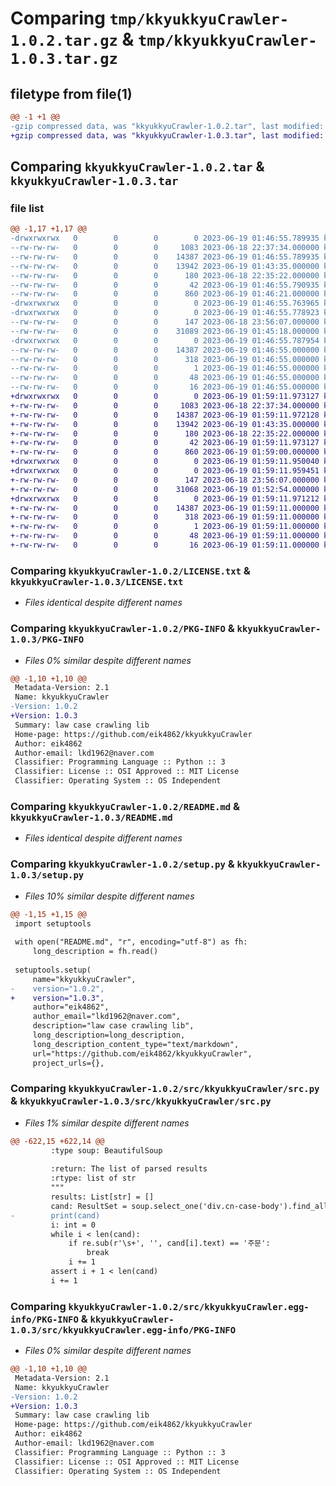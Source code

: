 # Comparing `tmp/kkyukkyuCrawler-1.0.2.tar.gz` & `tmp/kkyukkyuCrawler-1.0.3.tar.gz`

## filetype from file(1)

```diff
@@ -1 +1 @@
-gzip compressed data, was "kkyukkyuCrawler-1.0.2.tar", last modified: Mon Jun 19 01:46:55 2023, max compression
+gzip compressed data, was "kkyukkyuCrawler-1.0.3.tar", last modified: Mon Jun 19 01:59:11 2023, max compression
```

## Comparing `kkyukkyuCrawler-1.0.2.tar` & `kkyukkyuCrawler-1.0.3.tar`

### file list

```diff
@@ -1,17 +1,17 @@
-drwxrwxrwx   0        0        0        0 2023-06-19 01:46:55.789935 kkyukkyuCrawler-1.0.2/
--rw-rw-rw-   0        0        0     1083 2023-06-18 22:37:34.000000 kkyukkyuCrawler-1.0.2/LICENSE.txt
--rw-rw-rw-   0        0        0    14387 2023-06-19 01:46:55.789935 kkyukkyuCrawler-1.0.2/PKG-INFO
--rw-rw-rw-   0        0        0    13942 2023-06-19 01:43:35.000000 kkyukkyuCrawler-1.0.2/README.md
--rw-rw-rw-   0        0        0      180 2023-06-18 22:35:22.000000 kkyukkyuCrawler-1.0.2/pyproject.toml
--rw-rw-rw-   0        0        0       42 2023-06-19 01:46:55.790935 kkyukkyuCrawler-1.0.2/setup.cfg
--rw-rw-rw-   0        0        0      860 2023-06-19 01:46:21.000000 kkyukkyuCrawler-1.0.2/setup.py
-drwxrwxrwx   0        0        0        0 2023-06-19 01:46:55.763965 kkyukkyuCrawler-1.0.2/src/
-drwxrwxrwx   0        0        0        0 2023-06-19 01:46:55.778923 kkyukkyuCrawler-1.0.2/src/kkyukkyuCrawler/
--rw-rw-rw-   0        0        0      147 2023-06-18 23:56:07.000000 kkyukkyuCrawler-1.0.2/src/kkyukkyuCrawler/__init__.py
--rw-rw-rw-   0        0        0    31089 2023-06-19 01:45:18.000000 kkyukkyuCrawler-1.0.2/src/kkyukkyuCrawler/src.py
-drwxrwxrwx   0        0        0        0 2023-06-19 01:46:55.787954 kkyukkyuCrawler-1.0.2/src/kkyukkyuCrawler.egg-info/
--rw-rw-rw-   0        0        0    14387 2023-06-19 01:46:55.000000 kkyukkyuCrawler-1.0.2/src/kkyukkyuCrawler.egg-info/PKG-INFO
--rw-rw-rw-   0        0        0      318 2023-06-19 01:46:55.000000 kkyukkyuCrawler-1.0.2/src/kkyukkyuCrawler.egg-info/SOURCES.txt
--rw-rw-rw-   0        0        0        1 2023-06-19 01:46:55.000000 kkyukkyuCrawler-1.0.2/src/kkyukkyuCrawler.egg-info/dependency_links.txt
--rw-rw-rw-   0        0        0       48 2023-06-19 01:46:55.000000 kkyukkyuCrawler-1.0.2/src/kkyukkyuCrawler.egg-info/requires.txt
--rw-rw-rw-   0        0        0       16 2023-06-19 01:46:55.000000 kkyukkyuCrawler-1.0.2/src/kkyukkyuCrawler.egg-info/top_level.txt
+drwxrwxrwx   0        0        0        0 2023-06-19 01:59:11.973127 kkyukkyuCrawler-1.0.3/
+-rw-rw-rw-   0        0        0     1083 2023-06-18 22:37:34.000000 kkyukkyuCrawler-1.0.3/LICENSE.txt
+-rw-rw-rw-   0        0        0    14387 2023-06-19 01:59:11.972128 kkyukkyuCrawler-1.0.3/PKG-INFO
+-rw-rw-rw-   0        0        0    13942 2023-06-19 01:43:35.000000 kkyukkyuCrawler-1.0.3/README.md
+-rw-rw-rw-   0        0        0      180 2023-06-18 22:35:22.000000 kkyukkyuCrawler-1.0.3/pyproject.toml
+-rw-rw-rw-   0        0        0       42 2023-06-19 01:59:11.973127 kkyukkyuCrawler-1.0.3/setup.cfg
+-rw-rw-rw-   0        0        0      860 2023-06-19 01:59:00.000000 kkyukkyuCrawler-1.0.3/setup.py
+drwxrwxrwx   0        0        0        0 2023-06-19 01:59:11.950040 kkyukkyuCrawler-1.0.3/src/
+drwxrwxrwx   0        0        0        0 2023-06-19 01:59:11.959451 kkyukkyuCrawler-1.0.3/src/kkyukkyuCrawler/
+-rw-rw-rw-   0        0        0      147 2023-06-18 23:56:07.000000 kkyukkyuCrawler-1.0.3/src/kkyukkyuCrawler/__init__.py
+-rw-rw-rw-   0        0        0    31068 2023-06-19 01:52:54.000000 kkyukkyuCrawler-1.0.3/src/kkyukkyuCrawler/src.py
+drwxrwxrwx   0        0        0        0 2023-06-19 01:59:11.971212 kkyukkyuCrawler-1.0.3/src/kkyukkyuCrawler.egg-info/
+-rw-rw-rw-   0        0        0    14387 2023-06-19 01:59:11.000000 kkyukkyuCrawler-1.0.3/src/kkyukkyuCrawler.egg-info/PKG-INFO
+-rw-rw-rw-   0        0        0      318 2023-06-19 01:59:11.000000 kkyukkyuCrawler-1.0.3/src/kkyukkyuCrawler.egg-info/SOURCES.txt
+-rw-rw-rw-   0        0        0        1 2023-06-19 01:59:11.000000 kkyukkyuCrawler-1.0.3/src/kkyukkyuCrawler.egg-info/dependency_links.txt
+-rw-rw-rw-   0        0        0       48 2023-06-19 01:59:11.000000 kkyukkyuCrawler-1.0.3/src/kkyukkyuCrawler.egg-info/requires.txt
+-rw-rw-rw-   0        0        0       16 2023-06-19 01:59:11.000000 kkyukkyuCrawler-1.0.3/src/kkyukkyuCrawler.egg-info/top_level.txt
```

### Comparing `kkyukkyuCrawler-1.0.2/LICENSE.txt` & `kkyukkyuCrawler-1.0.3/LICENSE.txt`

 * *Files identical despite different names*

### Comparing `kkyukkyuCrawler-1.0.2/PKG-INFO` & `kkyukkyuCrawler-1.0.3/PKG-INFO`

 * *Files 0% similar despite different names*

```diff
@@ -1,10 +1,10 @@
 Metadata-Version: 2.1
 Name: kkyukkyuCrawler
-Version: 1.0.2
+Version: 1.0.3
 Summary: law case crawling lib
 Home-page: https://github.com/eik4862/kkyukkyuCrawler
 Author: eik4862
 Author-email: lkd1962@naver.com
 Classifier: Programming Language :: Python :: 3
 Classifier: License :: OSI Approved :: MIT License
 Classifier: Operating System :: OS Independent
```

### Comparing `kkyukkyuCrawler-1.0.2/README.md` & `kkyukkyuCrawler-1.0.3/README.md`

 * *Files identical despite different names*

### Comparing `kkyukkyuCrawler-1.0.2/setup.py` & `kkyukkyuCrawler-1.0.3/setup.py`

 * *Files 10% similar despite different names*

```diff
@@ -1,15 +1,15 @@
 import setuptools
 
 with open("README.md", "r", encoding="utf-8") as fh:
     long_description = fh.read()
 
 setuptools.setup(
     name="kkyukkyuCrawler",
-    version="1.0.2",
+    version="1.0.3",
     author="eik4862",
     author_email="lkd1962@naver.com",
     description="law case crawling lib",
     long_description=long_description,
     long_description_content_type="text/markdown",
     url="https://github.com/eik4862/kkyukkyuCrawler",
     project_urls={},
```

### Comparing `kkyukkyuCrawler-1.0.2/src/kkyukkyuCrawler/src.py` & `kkyukkyuCrawler-1.0.3/src/kkyukkyuCrawler/src.py`

 * *Files 1% similar despite different names*

```diff
@@ -622,15 +622,14 @@
         :type soup: BeautifulSoup
 
         :return: The list of parsed results
         :rtype: list of str
         """
         results: List[str] = []
         cand: ResultSet = soup.select_one('div.cn-case-body').find_all('p', recursive=False)
-        print(cand)
         i: int = 0
         while i < len(cand):
             if re.sub(r'\s+', '', cand[i].text) == '주문':
                 break
             i += 1
         assert i + 1 < len(cand)
         i += 1
```

### Comparing `kkyukkyuCrawler-1.0.2/src/kkyukkyuCrawler.egg-info/PKG-INFO` & `kkyukkyuCrawler-1.0.3/src/kkyukkyuCrawler.egg-info/PKG-INFO`

 * *Files 0% similar despite different names*

```diff
@@ -1,10 +1,10 @@
 Metadata-Version: 2.1
 Name: kkyukkyuCrawler
-Version: 1.0.2
+Version: 1.0.3
 Summary: law case crawling lib
 Home-page: https://github.com/eik4862/kkyukkyuCrawler
 Author: eik4862
 Author-email: lkd1962@naver.com
 Classifier: Programming Language :: Python :: 3
 Classifier: License :: OSI Approved :: MIT License
 Classifier: Operating System :: OS Independent
```

